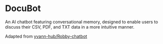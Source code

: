 # DocuBot

 An AI chatbot featuring conversational memory, designed to enable users to discuss their CSV, PDF, and TXT data in a more intuitive manner. 

 Adapted from [yvann-hub/Robby-chatbot](https://github.com/yvann-hub/Robby-chatbot)

